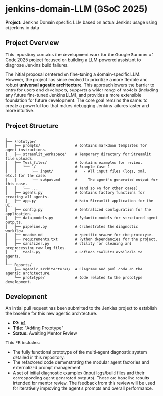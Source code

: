 # jenkins-domain-LLM (GSoC 2025)

**Project:** Jenkins Domain specific LLM based on actual Jenkins usage using ci.jenkins.io data

## Project Overview

This repository contains the development work for the Google Summer of Code 2025 project focused on building a LLM-powered assistant to diagnose Jenkins build failures.

The initial proposal centered on fine-tuning a domain-specific LLM. However, the project has since evolved to prioritize a more flexible and robust **universal agentic architecture**. This approach lowers the barrier to entry for users and developers, supports a wider range of models (including any future fine-tuned Jenkins LLM), and provides a more extensible foundation for future development. The core goal remains the same: to create a powerful tool that makes debugging Jenkins failures faster and more intuitive.



## Project Structure
```
.
├── Prototype/
│   ├── prompts/                # Contains markdown templates for agent instructions.
│   ├── streamlit_workspace/    # Temporary directory for Streamlit file uploads.
│   ├── Test_files/             # Contains examples for review.
│   │   └── 1/                  # Example Case 1
│   │       ├── input/          #   - All input files (logs, xml, etc.) for the case.
│   │       └── output.md       #   - The agent's generated output for this case.
│   │   └── ...                 # (and so on for other cases)
│   ├── agents.py               # Contains factory functions for creating all agents.
│   ├── app.py                  # Main Streamlit application for the UI.
│   ├── config.py               # Centralized configuration for the application.
│   ├── data_models.py          # Pydantic models for structured agent outputs.
│   ├── pipeline.py             # Orchestrates the diagnostic workflow.
│   ├── Readme.md               # Specific README for the prototype.
│   ├── requirements.txt        # Python dependencies for the project.
│   ├── sanitizer.py            # Utility for cleaning and preprocessing raw log files.
│   └── tools.py                # Defines toolkits available to agents.
│
└── Reports/
    ├── agentic_architectures/  # Diagrams and puml code on the agentic architecture.
    └── prototype/              # Code related to the prototype development.
```
## Development

An initial pull request has been submitted to the Jenkins project to establish the baseline for this new agentic architecture.

*   **PR:** [#1](https://github.com/chiruu12/jenkins-domain-LLM/pull/1)
*   **Title:** "Adding Prototype"
*   **Status:** Awaiting Mentor Review

This PR includes:
*   The fully functional prototype of the multi-agent diagnostic system detailed in this repository.
*   The refactored code demonstrating the modular agent factories and externalized prompt management.
*   A set of initial diagnostic examples (input logs/build files and their corresponding agent generated outputs). These are baseline results intended for mentor review. The feedback from this review will be used for iteratively improving the agent's prompts and overall performance.
